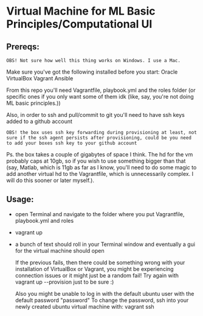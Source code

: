 # Virtual Machine for ML Basic Principles/Computational UI
## Prereqs:

    OBS! Not sure how well this thing works on Windows. I use a Mac.

Make sure you've got the following installed before you start:
    Oracle VirtualBox
    Vagrant
    Ansible

From this repo you'll need Vagrantfile, playbook.yml and the roles folder (or specific ones if you only want some of them idk (like, say, you're not doing ML basic principles.))

Also, in order to ssh and pull/commit to git you'll need to have ssh keys added to a github account

    OBS! the box uses ssh key forwarding during provisioning at least, not sure if the ssh agent persists after provisioning, could be you need to add your boxes ssh key to your github account

Ps. the box takes a couple of gigabytes of space I think. The hd for the vm probably caps at 10gb, so if you wish to use something bigger than that (say, Matlab, which is 11gb as far as I know, you'll need to do some magic to add another virtual hd to the Vagrantfile, which is unnecessarily complex. I will do this sooner or later myself.).

## Usage:

* open Terminal and navigate to the folder where you put Vagrantfile, playbook.yml and roles

* vagrant up

* a bunch of text should roll in your Terminal window and eventually a gui for the virtual machine should open

    If the previous fails, then there could be something wrong with your installation of VirtualBox or Vagrant, you might be experiencing connection issues or it might just be a random fail! Try again with vagrant up --provision just to be sure :)
    
    Also you might be unable to log in with the default ubuntu user with the default password "password"
    To change the password, ssh into your newly created ubuntu virtual machine with: vagrant ssh

